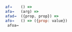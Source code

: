 ```Javascript

af→    () => 
afa→   (arg) => 
afad→  ({prop, prop}) =>
afo→   () => ({prop: value})
 afoa→


```